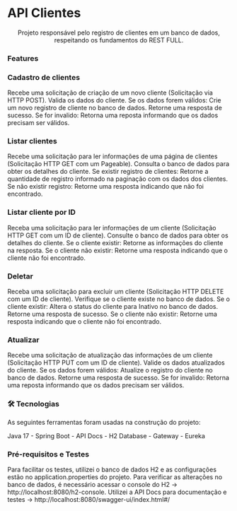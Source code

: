 # API Clientes

<p align="center">Projeto responsável pelo registro de clientes em um banco de dados, respeitando os fundamentos do REST FULL.</p>

### Features

### Cadastro de clientes 
Recebe uma solicitação de criação de um novo cliente (Solicitação via HTTP POST).
Valida os dados do cliente.
Se os dados forem válidos:
Crie um novo registro de cliente no banco de dados.
Retorne uma resposta de sucesso.
Se for invalido: 
Retorna uma reposta informando que os dados precisam ser válidos. 

### Listar clientes
Recebe uma solicitação para ler informações de uma página de clientes (Solicitação HTTP GET com um Pageable).
Consulta o banco de dados para obter os detalhes do cliente.
Se existir registro de clientes:
Retorne a quantidade de registro informado na paginação com os dados dos clientes.
Se não existir registro:
Retorne uma resposta indicando que não foi encontrado.

### Listar cliente por ID
Receba uma solicitação para ler informações de um cliente (Solicitação HTTP GET com um ID de cliente).
Consulte o banco de dados para obter os detalhes do cliente.
Se o cliente existir:
Retorne as informações do cliente na resposta.
Se o cliente não existir:
Retorne uma resposta indicando que o cliente não foi encontrado.

### Deletar
Receba uma solicitação para excluir um cliente (Solicitação HTTP DELETE com um ID de cliente).
Verifique se o cliente existe no banco de dados.
Se o cliente existir:
Altera o status do cliente para Inativo no banco de dados.
Retorne uma resposta de sucesso.
Se o cliente não existir:
Retorne uma resposta indicando que o cliente não foi encontrado.

### Atualizar 
Recebe uma solicitação de atualização das informações de um cliente (Solicitação HTTP PUT com um ID de cliente).
Valide os dados atualizados do cliente.
Se os dados forem válidos:
Atualize o registro do cliente no banco de dados.
Retorne uma resposta de sucesso.
Se for invalido: 
Retorna uma reposta informando que os dados precisam ser válidos. 


### 🛠 Tecnologias

As seguintes ferramentas foram usadas na construção do projeto:

Java 17 - Spring Boot - API Docs - H2 Database - Gateway - Eureka


### Pré-requisitos e Testes

Para facilitar os testes, utilizei o banco de dados H2 e as configurações estão no application.properties do projeto.
Para verificar as alterações no banco de dados, é necessário acessar o console do H2 -> http://localhost:8080/h2-console.
Utilizei a API Docs para documentação e testes -> http://localhost:8080/swagger-ui/index.html#/







